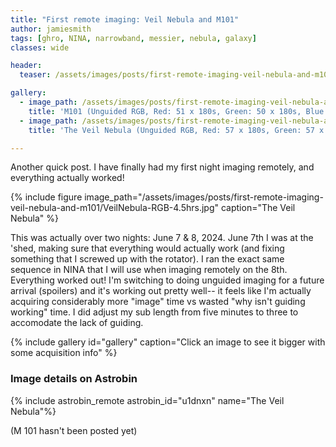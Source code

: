 ```yaml
---
title: "First remote imaging: Veil Nebula and M101"
author: jamiesmith
tags: [ghro, NINA, narrowband, messier, nebula, galaxy]
classes: wide

header:
  teaser: /assets/images/posts/first-remote-imaging-veil-nebula-and-m101/VeilNebula-RGB-4.5hrs.jpg

gallery:
  - image_path: /assets/images/posts/first-remote-imaging-veil-nebula-and-m101/M101-150x180s-crop.jpg
    title: 'M101 (Unguided RGB, Red: 51 x 180s, Green: 50 x 180s, Blue: 49 x 180s)'
  - image_path: /assets/images/posts/first-remote-imaging-veil-nebula-and-m101/VeilNebula-RGB-4.5hrs.jpg
    title: 'The Veil Nebula (Unguided RGB, Red: 57 x 180s, Green: 57 x 180s, Blue: 49 x 180s)'

---
```


Another quick post. I have finally had my first night imaging remotely, and everything actually worked!
<!--more-->

{%
  include figure image_path="/assets/images/posts/first-remote-imaging-veil-nebula-and-m101/VeilNebula-RGB-4.5hrs.jpg"
  caption="The Veil Nebula"
%}

This was actually over two nights: June 7 & 8, 2024. June 7th I was at the 'shed,
making sure that everything would actually work (and fixing something that I 
screwed up with the rotator). I ran the exact same sequence in NINA that I
will use when imaging remotely on the 8th. Everything worked out! I'm switching to doing
unguided imaging for a future arrival (spoilers) and it's working out pretty well-- 
it feels like I'm actually acquiring considerably more "image" time vs wasted 
"why isn't guiding working" time. I did adjust my sub length from five minutes 
to three to accomodate the lack of guiding.

{% include gallery id="gallery" caption="Click an image to see it bigger with some acquisition info" %}

### Image details on Astrobin
{% include astrobin_remote astrobin_id="u1dnxn" name="The Veil Nebula"%}

(M 101 hasn't been posted yet)